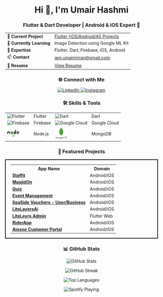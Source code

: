 <h1 align="center">Hi 👋, I'm Umair Hashmi</h1> <h3 align="center">Flutter & Dart Developer | Android & iOS Expert 🚀</h3> <table align="center"> <tr> <td>🔭 <strong>Current Project</strong></td> <td><a href="https://github.com/Umaiir11" target="_blank">Flutter (iOS/Android/AI) Projects</a></td> </tr> <tr> <td>🌱 <strong>Currently Learning</strong></td> <td>Image Detection using Google ML Kit</td> </tr> <tr> <td>💬 <strong>Expertise</strong></td> <td>Flutter, Dart, Firebase, iOS, Android</td> </tr> <tr> <td>📫 <strong>Contact</strong></td> <td><a href="mailto:iam.umairimran@gmail.com">iam.umairimran@gmail.com</a></td> </tr> <tr> <td>📄 <strong>Resume</strong></td> <td><a href="https://drive.google.com/file/d/1ZeBnL0Lc9WqcnDBuujcCpIshkZhGoNse/view?usp=drive_link" target="_blank">View Resume</a></td> </tr> </table> <h3 align="center">🌐 Connect with Me</h3> <p align="center"> <a href="https://www.linkedin.com/in/umair-hashmi/" target="_blank"> <img src="https://raw.githubusercontent.com/rahuldkjain/github-profile-readme-generator/master/src/images/icons/Social/linked-in-alt.svg" alt="LinkedIn" height="30" width="40"/> </a> <a href="https://instagram.com/umair.hashmiii" target="_blank"> <img src="https://raw.githubusercontent.com/rahuldkjain/github-profile-readme-generator/master/src/images/icons/Social/instagram.svg" alt="Instagram" height="30" width="40"/> </a> </p> <h3 align="center">🛠️ Skills & Tools</h3> <table align="center"> <tr> <td><img src="https://www.vectorlogo.zone/logos/flutterio/flutterio-icon.svg" alt="Flutter" width="40" height="40"/></td> <td>Flutter</td> <td><img src="https://www.vectorlogo.zone/logos/dartlang/dartlang-icon.svg" alt="Dart" width="40" height="40"/></td> <td>Dart</td> </tr> <tr> <td><img src="https://www.vectorlogo.zone/logos/firebase/firebase-icon.svg" alt="Firebase" width="40" height="40"/></td> <td>Firebase</td> <td><img src="https://www.vectorlogo.zone/logos/google_cloud/google_cloud-icon.svg" alt="Google Cloud" width="40" height="40"/></td> <td>Google Cloud</td> </tr> <tr> <td><img src="https://raw.githubusercontent.com/devicons/devicon/master/icons/nodejs/nodejs-original-wordmark.svg" alt="Node.js" width="40" height="40"/></td> <td>Node.js</td> <td><img src="https://raw.githubusercontent.com/devicons/devicon/master/icons/mongodb/mongodb-original-wordmark.svg" alt="MongoDB" width="40" height="40"/></td> <td>MongoDB</td> </tr> </table> <h3 align="center">💼 Featured Projects</h3> <table align="center" width="80%" style="border: 2px solid black; padding: 15px;"> <tr> <th>App Name</th> <th>Domain</th> </tr> <tr> <td><a href="http://www.umair.com" target="_blank"><strong>Staffit</strong></a></td> <td>Android/iOS</td> </tr> <tr> <td><a href="http://www.umair.com" target="_blank"><strong>MasjidOn</strong></a></td> <td>Android/iOS</td> </tr> <tr> <td><a href="http://www.umair.com" target="_blank"><strong>Quiz</strong></a></td> <td>Android/iOS</td> </tr> <tr> <td><a href="http://www.umair.com" target="_blank"><strong>Event Management</strong></a></td> <td>Android/iOS</td> </tr> <tr> <td><a href="http://www.umair.com" target="_blank"><strong>SeaSide Vouchers - User/Business</strong></a></td> <td>Android/iOS</td> </tr> <tr> <td><a href="http://www.umair.com" target="_blank"><strong>LiteLayersAi</strong></a></td> <td>Android/iOS</td> </tr> <tr> <td><a href="http://www.umair.com" target="_blank"><strong>LiteLeyrs Admin</strong></a></td> <td>Flutter Web</td> </tr> <tr> <td><a href="http://www.umair.com" target="_blank"><strong>RiderApp</strong></a></td> <td>Android/iOS</td> </tr> <tr> <td><a href="http://www.umair.com" target="_blank"><strong>Aiosne Customer Portal</strong></a></td> <td>Android/iOS</td> </tr> </table> <h3 align="center">📊 GitHub Stats</h3> <p align="center"> <img src="https://github-readme-stats.vercel.app/api?username=umaiir11&show_icons=true&theme=radical" alt="GitHub Stats" /> </p> <p align="center"> <img src="https://github-readme-streak-stats.herokuapp.com/?user=umaiir11&theme=radical" alt="GitHub Streak" /> </p> <p align="center"> <img src="https://github-readme-stats.vercel.app/api/top-langs?username=umaiir11&show_icons=true&theme=radical&layout=compact" alt="Top Languages" /> </p> <div align="center"> <img src="https://spotify-github-profile.vercel.app/api/view?uid=31lmgtgu4trfdwegulzo4ccitiea&cover_image=false&theme=default&show_offline=false&background_color=121212&interchange=false&bar_color_cover=true" alt="Spotify Playing"/> </div>
